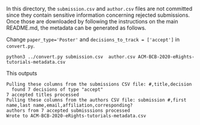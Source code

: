 In this directory, the `submission.csv` and `author.csv` files are not committed since they contain sensitive information concerning rejected submissions. Once those are downloaded by following the instructions on the main README.md, the metadata can be generated as follows.

Change `paper_type='Poster'` and `decisions_to_track = ['accept']` in `convert.py`.

```
python3 ../convert.py submission.csv  author.csv ACM-BCB-2020-eRights-tutorials-metadata.csv
```

This outputs

```
Pulling these columns from the submissions CSV file: #,title,decision
  found 7 decisions of type "accept"
7 accepted titles processed
Pulling these columns from the authors CSV file: submission #,first name,last name,email,affiliation,corresponding?
authors from 7 accepted submisssions processed
Wrote to ACM-BCB-2020-eRights-tutorials-metadata.csv
```
